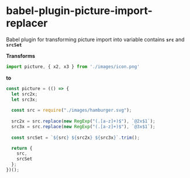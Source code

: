 # babel-plugin-picture-import-replacer

Babel plugin for transforming picture import into variable contains **`src`** and **`srcSet`**

**Transforms**

```javascript
import picture, { x2, x3 } from './images/icon.png'
```

**to** 

```javascript
const picture = (() => {
  let src2x;
  let src3x;
  
  const src = require("./images/hamburger.svg");
  
  src2x = src.replace(new RegExp("(.[a-z]+)$"), `@2x$1`);
  src3x = src.replace(new RegExp("(.[a-z]+)$"), `@3x$1`);
  
  const srcSet = `${src} ${src2x} ${src3x}`.trim();

  return {
    src,
    srcSet
  };
})();
```
